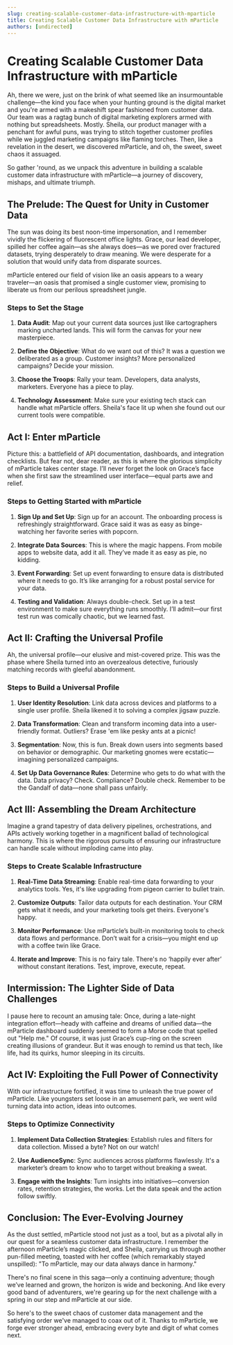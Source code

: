 ```yaml
---
slug: creating-scalable-customer-data-infrastructure-with-mparticle
title: Creating Scalable Customer Data Infrastructure with mParticle
authors: [undirected]
---
```



# Creating Scalable Customer Data Infrastructure with mParticle

Ah, there we were, just on the brink of what seemed like an insurmountable challenge—the kind you face when your hunting ground is the digital market and you're armed with a makeshift spear fashioned from customer data. Our team was a ragtag bunch of digital marketing explorers armed with nothing but spreadsheets. Mostly. Sheila, our product manager with a penchant for awful puns, was trying to stitch together customer profiles while we juggled marketing campaigns like flaming torches. Then, like a revelation in the desert, we discovered mParticle, and oh, the sweet, sweet chaos it assuaged. 

So gather 'round, as we unpack this adventure in building a scalable customer data infrastructure with mParticle—a journey of discovery, mishaps, and ultimate triumph.

## The Prelude: The Quest for Unity in Customer Data

The sun was doing its best noon-time impersonation, and I remember vividly the flickering of fluorescent office lights. Grace, our lead developer, spilled her coffee again—as she always does—as we pored over fractured datasets, trying desperately to draw meaning. We were desperate for a solution that would unify data from disparate sources.

mParticle entered our field of vision like an oasis appears to a weary traveler—an oasis that promised a single customer view, promising to liberate us from our perilous spreadsheet jungle.

### Steps to Set the Stage
1. **Data Audit**: Map out your current data sources just like cartographers marking uncharted lands. This will form the canvas for your new masterpiece.

2. **Define the Objective**: What do we want out of this? It was a question we deliberated as a group. Customer insights? More personalized campaigns? Decide your mission.

3. **Choose the Troops**: Rally your team. Developers, data analysts, marketers. Everyone has a piece to play.

4. **Technology Assessment**: Make sure your existing tech stack can handle what mParticle offers. Sheila's face lit up when she found out our current tools were compatible.

## Act I: Enter mParticle

Picture this: a battlefield of API documentation, dashboards, and integration checklists. But fear not, dear reader, as this is where the glorious simplicity of mParticle takes center stage. I’ll never forget the look on Grace’s face when she first saw the streamlined user interface—equal parts awe and relief.

### Steps to Getting Started with mParticle
1. **Sign Up and Set Up**: Sign up for an account. The onboarding process is refreshingly straightforward. Grace said it was as easy as binge-watching her favorite series with popcorn.

2. **Integrate Data Sources**: This is where the magic happens. From mobile apps to website data, add it all. They’ve made it as easy as pie, no kidding.

3. **Event Forwarding**: Set up event forwarding to ensure data is distributed where it needs to go. It’s like arranging for a robust postal service for your data.

4. **Testing and Validation**: Always double-check. Set up in a test environment to make sure everything runs smoothly. I’ll admit—our first test run was comically chaotic, but we learned fast.

## Act II: Crafting the Universal Profile

Ah, the universal profile—our elusive and mist-covered prize. This was the phase where Sheila turned into an overzealous detective, furiously matching records with gleeful abandonment.

### Steps to Build a Universal Profile
1. **User Identity Resolution**: Link data across devices and platforms to a single user profile. Sheila likened it to solving a complex jigsaw puzzle.

2. **Data Transformation**: Clean and transform incoming data into a user-friendly format. Outliers? Erase 'em like pesky ants at a picnic!

3. **Segmentation**: Now, this is fun. Break down users into segments based on behavior or demographic. Our marketing gnomes were ecstatic—imagining personalized campaigns.

4. **Set Up Data Governance Rules**: Determine who gets to do what with the data. Data privacy? Check. Compliance? Double check. Remember to be the Gandalf of data—none shall pass unfairly.

## Act III: Assembling the Dream Architecture

Imagine a grand tapestry of data delivery pipelines, orchestrations, and APIs actively working together in a magnificent ballad of technological harmony. This is where the rigorous pursuits of ensuring our infrastructure can handle scale without imploding came into play.

### Steps to Create Scalable Infrastructure
1. **Real-Time Data Streaming**: Enable real-time data forwarding to your analytics tools. Yes, it's like upgrading from pigeon carrier to bullet train.

2. **Customize Outputs**: Tailor data outputs for each destination. Your CRM gets what it needs, and your marketing tools get theirs. Everyone's happy.

3. **Monitor Performance**: Use mParticle’s built-in monitoring tools to check data flows and performance. Don’t wait for a crisis—you might end up with a coffee twin like Grace.

4. **Iterate and Improve**: This is no fairy tale. There's no ‘happily ever after’ without constant iterations. Test, improve, execute, repeat. 

## Intermission: The Lighter Side of Data Challenges

I pause here to recount an amusing tale: Once, during a late-night integration effort—heady with caffeine and dreams of unified data—the mParticle dashboard suddenly seemed to form a Morse code that spelled out "Help me." Of course, it was just Grace’s cup-ring on the screen creating illusions of grandeur. But it was enough to remind us that tech, like life, had its quirks, humor sleeping in its circuits.

## Act IV: Exploiting the Full Power of Connectivity

With our infrastructure fortified, it was time to unleash the true power of mParticle. Like youngsters set loose in an amusement park, we went wild turning data into action, ideas into outcomes.

### Steps to Optimize Connectivity
1. **Implement Data Collection Strategies**: Establish rules and filters for data collection. Missed a byte? Not on our watch!

2. **Use AudienceSync**: Sync audiences across platforms flawlessly. It's a marketer’s dream to know who to target without breaking a sweat.

3. **Engage with the Insights**: Turn insights into initiatives—conversion rates, retention strategies, the works. Let the data speak and the action follow swiftly.

## Conclusion: The Ever-Evolving Journey

As the dust settled, mParticle stood not just as a tool, but as a pivotal ally in our quest for a seamless customer data infrastructure. I remember the afternoon mParticle’s magic clicked, and Sheila, carrying us through another pun-filled meeting, toasted with her coffee (which remarkably stayed unspilled): "To mParticle, may our data always dance in harmony."

There's no final scene in this saga—only a continuing adventure; though we’ve learned and grown, the horizon is wide and beckoning. And like every good band of adventurers, we're gearing up for the next challenge with a spring in our step and mParticle at our side. 

So here's to the sweet chaos of customer data management and the satisfying order we've managed to coax out of it. Thanks to mParticle, we forge ever stronger ahead, embracing every byte and digit of what comes next.